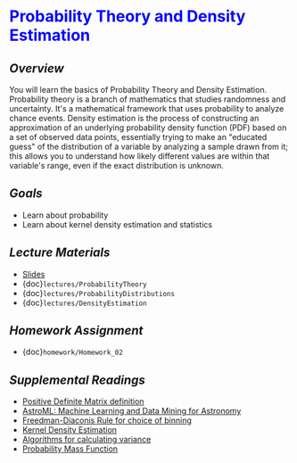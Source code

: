 # <span style="color: blue;"><b>Probability Theory and Density Estimation</b></span>

## *Overview*
You will learn the basics of Probability Theory and Density Estimation. Probability theory is a branch of mathematics that studies randomness and uncertainty. It's a mathematical framework that uses probability to analyze chance events. Density estimation is the process of constructing an approximation of an underlying probability density function (PDF) based on a set of observed data points, essentially trying to make an "educated guess" of the distribution of a variable by analyzing a sample drawn from it; this allows you to understand how likely different values are within that variable's range, even if the exact distribution is unknown.

## *Goals*
* Learn about probability
* Learn about kernel density estimation and statistics

## *Lecture Materials*
* [Slides](https://docs.google.com/presentation/d/1o9tM9ppKZWIa9B3WIHy5JDF4myR5NkO02W6WAlyiTSg/edit?usp=sharing)
* {doc}`lectures/ProbabilityTheory`
* {doc}`lectures/ProbabilityDistributions`
* {doc}`lectures/DensityEstimation`

## *Homework Assignment*
* {doc}`homework/Homework_02`

## *Supplemental Readings*
  * [Positive Definite Matrix definition](https://en.wikipedia.org/wiki/Positive-definite_matrix)
  * [AstroML: Machine Learning and Data Mining for Astronomy](http://www.astroml.org)
  * [Freedman-Diaconis Rule for choice of binning](https://en.wikipedia.org/wiki/Freedman–Diaconis_rule)
  * [Kernel Density Estimation](https://en.wikipedia.org/wiki/Kernel_density_estimation)
  * [Algorithms for calculating variance](https://en.wikipedia.org/wiki/Algorithms_for_calculating_variance)
  * [Probability Mass Function](https://en.wikipedia.org/wiki/Probability_mass_function)